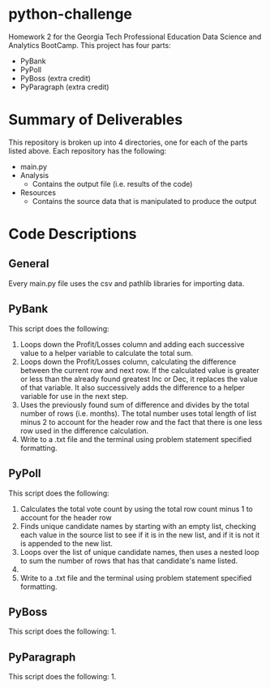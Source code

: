 # python-challenge
Homework 2 for the Georgia Tech Professional Education Data Science and Analytics BootCamp. This project has four parts:

- PyBank
- PyPoll
- PyBoss (extra credit)
- PyParagraph (extra credit)

# Summary of Deliverables
This repository is broken up into 4 directories, one for each of the parts listed above. Each repository has the following:
- main.py
- Analysis
  - Contains the output file (i.e. results of the code)
- Resources
  - Contains the source data that is manipulated to produce the output

# Code Descriptions

## General
Every main.py file uses the csv and pathlib libraries for importing data. 

## PyBank
This script does the following:
1. Loops down the Profit/Losses column and adding each successive value to a helper variable to calculate the total sum. 
2. Loops down the Profit/Losses column, calculating the difference between the current row and next row. If the calculated value is greater or less  than the already found greatest Inc or Dec, it replaces the value of that variable. It also successively adds the difference to a helper variable for use in the next step. 
3. Uses the previously found sum of difference and divides by the total number of rows (i.e. months). The total number uses total length of list minus 2 to account for the header row and the fact that there is one less row used in the difference calculation.
4. Write to a .txt file and the terminal using problem statement specified formatting. 

## PyPoll 
This script does the following:
1. Calculates the total vote count by using the total row count minus 1 to account for the header row
2. Finds unique candidate names by starting with an empty list, checking each value in the source list to see if it is in the new list, and if it is not it is appended to the new list. 
3. Loops over the list of unique candidate names, then uses a nested loop to sum the number of rows that has that candidate's name listed.
4. 
5. Write to a .txt file and the terminal using problem statement specified formatting. 

## PyBoss
This script does the following:
1. 

## PyParagraph
This script does the following:
1. 
